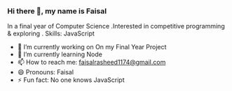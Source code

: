 ### Hi there 👋, my name is Faisal 



 
 
 In a  final year of Computer Science .Interested in competitive programming & exploring .
 Skills:  JavaScript
 
 
- 🔭 I’m currently working on On my Final Year Project  
- 🌱 I’m currently learning Node 
- 📫 How to reach me: faisalrasheed1174@gmail.com 
- 😄 Pronouns: Faisal 
- ⚡ Fun fact: No one knows JavaScript  



